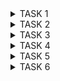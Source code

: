 <details>
  <summary>TASK 1</summary>
The First task was to install the necessary softwares like virtual box , Risc-v tool and run a C program that counts 1 to N 
insttaling virtual box
![image](https://github.com/sahana09012004/TASK-1-/assets/150324046/80faafdc-45e1-4534-816b-0f105889e7eb)
Installing Ubuntu
![image](https://github.com/sahana09012004/TASK-1-/assets/150324046/3ca8366d-6633-4fde-bb3a-f74f2781582f)
C Code and output 
![image](https://github.com/sahana09012004/TASK-1-/assets/150324046/a02725f3-4de9-489c-a951-284bc18fcffa)
![image](https://github.com/sahana09012004/TASK-1-/assets/150324046/aa608163-ab2f-4ab8-9500-af0936fc68b4)
</details>
<details>
  <summary>TASK 2</summary>
The provided C program is a simple implementation of an Automated  Vending Machine with change . The program offers the different juices and balance .

  ```
#include <stdio.h>

int main() {
  // Define drink prices (adjust as needed)
  float coke_price = 1.00;
  float juice_price = 1.50;

  // Variables for user input and calculations
  int choice, inserted_money = 0;
  float change;

  // Welcome message
  printf("Welcome to the Vending Machine!\n");

  while (1) {
    // Display menu
    printf("\nDrinks:\n");
    printf("1. Coke ($%.2f)\n", coke_price);
    printf("2. Juice ($%.2f)\n", juice_price);
    printf("3. Exit\n");
    printf("Enter your choice: ");
    scanf("%d", &choice);

    // Handle user selection
    switch (choice) {
      case 1:
      case 2:
        printf("You selected ");
        if (choice == 1) {
          printf("Coke ($%.2f).\n", coke_price);
        } else {
          printf("Juice ($%.2f).\n", juice_price);
        }

        // Loop for money insertion
        while (inserted_money < (choice == 1 ? coke_price : juice_price)) {
          printf("Insert money (minimum $%.2f): ", (choice == 1 ? coke_price : juice_price) - inserted_money);
          scanf("%d", &inserted_money);
        }

        // Calculate and display change
        change = inserted_money - (choice == 1 ? coke_price : juice_price);
        printf("Thank you! Please take your drink and your change ($%.2f).\n", change);
        inserted_money = 0; // Reset inserted money for next purchase
        break;
      case 3:
        printf("Thank you for using the Vending Machine!\n");
        return 0; // Exit loop
      default:
        printf("Invalid choice. Please try again.\n");
    }
  }

  return 0;
}
```
CODE BREAK DOWN 


Main function 
```
int main() {
  // Define drink prices (adjust as needed)
  float coke_price = 1.00;
  float juice_price = 1.50;

  // Variables for user input and calculations
  int choice, inserted_money = 0;
  float change;

  // Welcome message
  printf("Welcome to the Vending Machine!\n");
```
LOOP FUNCTION 
```
 while (inserted_money < (choice == 1 ? coke_price : juice_price)) {
          printf("Insert money (minimum $%.2f): ", (choice == 1 ? coke_price : juice_price) - inserted_money);
          scanf("%d", &inserted_money);
        }
```
        
        CODE IN LEAFPAD 
![c program in leafpad](https://github.com/sahana09012004/TASK-1-/assets/150324046/80828039-3426-4e9e-bd41-62d0f498ca2f)


![image](https://github.com/sahana09012004/TASK-1-/assets/150324046/9d589350-c651-4d7a-b5be-fef8af054cd2)

</details>
<details>
  <summary>TASK 3</summary>
Verification with Optimization Levels:

Verify the program's behavior with two different levels of optimization:

-O1: This optimization level enables basic optimizations that improve performance without significantly increasing compilation time.

-Ofast: This level enables aggressive optimizations, potentially breaking strict standards compliance for maximum performance.

SPIKE Simulation 
![image](https://github.com/sahana09012004/TASK-1-/assets/150324046/c91baf0b-1a80-46cc-9fe4-f248b2b0ea86)
![image](https://github.com/sahana09012004/TASK-1-/assets/150324046/b709256c-b0a8-49c6-b2ab-c373178fe03f)
![image](https://github.com/sahana09012004/TASK-1-/assets/150324046/e296e5a5-4830-4148-96e4-beab579d0cc5)


OUTPUT IN RISC-V
debug command riscv64-unknown-elf-objdump -d ticketterminal.o |less

![image](https://github.com/sahana09012004/TASK-1-/assets/150324046/bf1f5c46-44e0-44e5-a1d7-b9052d71cbee)
![image](https://github.com/sahana09012004/TASK-1-/assets/150324046/6f9d35cd-7d44-4283-a1d4-8f48d4efd2bc)
![image](https://github.com/sahana09012004/TASK-1-/assets/150324046/40a2c21e-e6fe-4d29-88e8-4ec0d1a69e46)


Hence the output in both spike and RISC-V is verfied.

</details>
<details>
  <summary>TASK 4</summary>
Identify various RISC-V instruction type (R, I, S, B, U, J) and exact 32-bit instruction code in the instruction type format for below RISC-V instructions.


INSTRUCTIONS:

```
ADD r1, r2, r3
     
     SUB r3, r1, r2
     AND r2, r1, r3
     OR r8, r2, r5
     XOR r8, r1, r4
     SLT r10, r2, r4
     ADDI r12, r3, 5
     SW r3, r1, 4
     SRL r16, r11, r2
     BNE r0, r1, 20
     BEQ r0, r0, 15
     LW r13, r11, 2
     SLL r15, r11, r2

```

Upload the 32-bit pattern on Github.

RISC-V is an open standard Instruction Set Architecture (ISA) that uses a modular design, allowing for a simple and scalable instruction set. Here are the main instruction types in RISC-V:

1. R-Type (Register Type)  *_Purpose_: Used for arithmetic and logical operations.
  Format_: 31   25 24  20 19  15 14  12 11   7 6   0.
             funct7 rs2 rs1 funct3 rd   opcode.
   
  opcode_: Operation code, specifies the operation to be performed.
  
  rs1, rs2_: Source registers.
  
  rd_: Destination register.
  funct3, funct7_: Function fields, provide more specificity for the operation.
  Efficiency_:*Uses only registers, which are faster to access compared to memory.
                *Allows for complex arithmetic and logical operations without memory access overhead.

              
  Flexibility_:*Supports a wide range of operations (e.g., addition, subtraction, bitwise operations).
                 *Function fields (funct3, funct7) allow for many operations to be encoded in a compact format.
   ADD r1, r2, r3:
    
   funct7 (7 bits)_: 0000000.
    
   rs2 (5 bits)_: 00011.
   
   rs1 (5 bits)_: 00010.
   
   funct3 (3 bits)_: 000.
   
   rd (5 bits)_: 00001.
   
   opcode (7 bits)_: 0110011.
   
   32 bit binary patterns_:
          
           
           0000000 00011 00010 000 00001 0110011.




   XOR r8, r1, r4:
    funct7 (7 bits)_: 0000000.

    
   rs2 (5 bits)_: 00100.

   
   rs1 (5 bits)_: 00001.

   
   funct3 (3 bits)_: 100.

   
   rd (5 bits)_: 01000.

   
   opcode (7 bits)_: 0110011.

   
   32-bit binary patterns_:

   
            0000000 00100 00001 100 01000 0110011.




2.I-Type (Immediate) Instructions:

In the RISC-V architecture, I-type instructions are mostly used for operations using instantaneous values, which are constants that are integrated into the instruction itself. These instructions can load data from memory, carry out arithmetic operations, and apply instantaneous values to different types of calculations. They play a crucial role in streamlining code that often has to employ constants, allowing for effective data manipulation without the need for extra load instructions.

I-type instructions improve efficiency and code density by eliminating the need for many instructions to complete a single job, therefore streamlining processes. Because load instructions enable data to be retrieved directly into registers from memory, they are also essential for efficient memory access. All things considered, I-Type instructions greatly increase the RISC-V instruction's adaptability and efficiency.

   Purpose_: Used for operations involving a constant (immediate) value and for load instructions.
   Format_: 31     20 19  15 14  12 11   7 6 0.
              immediate rs1 funct3 rd   opcode.
   opcode_: Operation code.
   
   rs1_: Source register.
   
   rd_: Destination register.
   
   funct3: Function field.
   
   immediate_: 12-bit immediate value.
   
   Efficiency_:*Combines a register and an immediate value, reducing the need for additional instructions to load constants.
                 *Immediate values are embedded within the instruction, allowing quick access and reducing memory usage.
                 
   Flexibility_:*Useful for arithmetic operations with constants and for load  instructions.
           *Supports operations like immediate addition, bit shifts, and load from memory.

  
  
  ADDI r12, r3, 5
    immediate (12 bits)_: 000000000101.

    
   rs1 (5 bits)_: 00011.

   
   funct3 (3 bits)_: 000.

   
   rd (5 bits)_: 01100.

   
   opcode (7 bits)_: 0010011.

   
   32-bit binary patterns_:

   
            000000000101 00011 000 01100 0010011.
  
  
  
  
  
3.S-Type (Store) Instructions:

S-type instructions are used for storing data from a register to memory. The immediate value is split between two fields for encoding purposes. S-Type instructions in RISC-V are primarily used for storing data from a register to memory. These instructions are essential for memory operations where data needs to be written to a specific memory address.

The S-Type instructions work by taking the contents of a source register and storing it at a memory address computed from a base register plus an immediate offset. This immediate offset allows for flexible addressing modes, enabling access to different memory locations relative to the base address.

The typical operations in this category include SW (Store Word), SH (Store Halfword), and SB (Store Byte), which store 32-bit, 16-bit, and 8-bit values, respectively. S-type instructions play a crucial role in efficient data handling and manipulation, ensuring that the CPU can interact with memory effectively for various computational tasks and real-world applications.


SW r3, r1, 4
  immediate (12 bits)_: 000000000100 (split as 7 and 5 bits).

  
  rs2 (5 bits)_: 00011.

  
  rs1 (5 bits)_: 00001.

  
  funct3 (3 bits)_: 010.

  
  opcode (7 bits)_: 0100011.

  
  32-bit binary patterns_:

  
           0000000 00011 00001 010 00010 0100011.
  
  
  
  
  
  
  32-bit binary patterns:

ADD  r1, r2, r3_: 00000000001100010000000010110011.

    SUB  r3, r1, r2_: 01000000001000001000000110110011.

  AND  r2, r1, r3_: 00000000001100001111000010010011.

   OR   r8, r2, r5_: 00000000010100010110000100010011.

   XOR  r8, r1, r4_: 00000000010000001100000100010011.

  SLT  r10, r2, r4_: 00000000010000010101000101010011.
  
  ADDI r12, r3, 5_: 00000000010100010000001100010011.
  
  SW   r3, r1, 4_: 00000000001100001010001000110011.
  
  SRL  r16, r11, r2_: 00000000001001011101000000110011.
  
  BNE  r0, r1, 20_: 00000000001000000000100101100011.
  
  BEQ  r0, r0, 15_: 00000000000000000000011111100011.
  
  LW   r13, r11, 2_: 00000000001001011010001100100011.
  
  SLL  r15, r11, r2_: 00000000001001011000001111010011.
  
These binary patterns represent the 32-bit encoded instructions for each of the specified RISC-V instructions.
</details>

<details>
  <summary>TASK 5</summary>
RISC-V Core Verilog netlist and Testbench for Functional simulation
I have developed a set of commands and achieved the desired output for my project. This was accomplished by referece above and the key sources, which provided valuable guidance and examples. These references were in understanding the required techniques and applying them effectively in my implementation.
In this task we will obtain the waveform for RISC-V using Verilog Code and Verilog Testbench

![image](https://github.com/sahana09012004/TASK-1-/assets/150324046/1fca4a0f-1840-412b-82dc-4e2690a33a1a)



OUTPUT 
1. ADD (r1,r2,r3)
   ![image](https://github.com/sahana09012004/TASK-1-/assets/150324046/e2128b27-0ba9-42b8-89ac-1436e4210d73)
2. SUB (r3,r1,r2)
![image](https://github.com/sahana09012004/TASK-1-/assets/150324046/011df5bf-8775-41b3-94cb-4368c363e460)
3.OR (r8,r2,r5)
![image](https://github.com/sahana09012004/TASK-1-/assets/150324046/74e7c14d-e34b-4687-a3b6-55e647bce44a)
4.XOR (r8,r1,r4)
![image](https://github.com/sahana09012004/TASK-1-/assets/150324046/7f93c126-7f67-40cd-8244-759709b464f4)
5.BEQ (r0,r0,15)
![image](https://github.com/sahana09012004/TASK-1-/assets/150324046/4c9ce01b-fe2e-4084-8611-0413d558e862)
6.SLL (r15,r11,r2)
![image](https://github.com/sahana09012004/TASK-1-/assets/150324046/748ad86f-08e2-4daa-82a6-b6ecd57178b3)
7.BNE (r0,r1,20)
![image](https://github.com/sahana09012004/TASK-1-/assets/150324046/19f53256-5bbf-49a3-8ddd-3b3aee0b415a)
8.GTKWAVE WINDOW
![image](https://github.com/sahana09012004/TASK-1-/assets/150324046/baf78d7f-735d-42e3-a38f-b9754e382ed8)

</details>
<details>
  <summary>TASK 6</summary>
Using the VSDsquadron mini board, the Vending Machine project simulates the operation of vending machines. LEDs are used to show the machine's various states and operations, and push buttons are used to input coins of various denominations into this system. The project manages the coin inputs and provides change in accordance by implementing a state machine in C, making it an interactive and educational project for learning embedded systems and state machine design.

<br><em>COMPONENTS FOR VENDING MACHINE </em>

1.VSDsquadron Mini Board

2.Buttons

3.LEDs

4.Breadboard

5.Connecting Wires

6.Coin dispenser module

Corresponding Pins 
VCC- 5V pin 
GND - GND pin 
LED-GPIO pins

PROGRAM 

```#include "stm32f10x.h" // Include the STM32F10x standard peripheral library      
#include <stdio.h>      
#include <stdbool.h>    

// Define states    
typedef enum {    
    S0,  // Initial state
    S5,  // State after 5 cents coin inserted    
    S10, // State after 10 cents coin inserted    
    S20, // State after 20 cents coin inserted    
    S50  // State after 50 cents coin inserted    
} State;    

// Function prototypes    
void vending_machine(State *state, int coin, bool *nw_pa, bool *ret5, bool *ret10, bool *ret20);    
void GPIO_Config(void);    
int read_coin(void);    
void update_outputs(bool nw_pa, bool ret5, bool ret10, bool ret20);    

// Function to handle state transitions and actions    
void vending_machine(State *state, int coin, bool *nw_pa, bool *ret5, bool *ret10, bool *ret20) {    
    *nw_pa = false;
    *ret5 = false;    
    *ret10 = false;    
    *ret20 = false;  

    switch (*state) {    
        case S0:    
            if (coin == 1) *state = S5;    
            else if (coin == 2) *state = S10;    
            else if (coin == 3) *state = S20;    
            else if (coin == 4) *state = S50;    
            break;
        case S5:    
            *nw_pa = true;    
            if (coin >= 2) *ret5 = true;    
            if (coin >= 3) *ret10 = true;    
            if (coin == 4) *ret20 = true;    
            break;    
        case S10:    
            *nw_pa = true;    
            if (coin >= 3) *ret10 = true;    
            if (coin == 4) *ret20 = true;    
            break;    
        case S20:    
            *nw_pa = true;    
            if (coin == 4) *ret20 = true;    
            break;    
        case S50:    
            *nw_pa = true;    
            break;    
        default:    
            *state = S0;    
            break;    
    }
}

// Configure GPIO pins for input (coin buttons) and output (indicators)
void GPIO_Config(void) {    
    GPIO_InitTypeDef GPIO_InitStructure;    

    // Enable clock for Port D    
    RCC_APB2PeriphClockCmd(RCC_APB2Periph_GPIOD, ENABLE);    

    // Configure GPIOs for input (coin buttons)    
    GPIO_InitStructure.GPIO_Pin = GPIO_Pin_3 | GPIO_Pin_4 | GPIO_Pin_5 | GPIO_Pin_6;    
    GPIO_InitStructure.GPIO_Mode = GPIO_Mode_IPU; // Input with pull-up    
    GPIO_Init(GPIOD, &GPIO_InitStructure);

    // Configure GPIOs for output (indicators)    
    GPIO_InitStructure.GPIO_Pin = GPIO_Pin_0 | GPIO_Pin_1 | GPIO_Pin_2;    
    GPIO_InitStructure.GPIO_Mode = GPIO_Mode_Out_PP; // Push-pull output    
    GPIO_InitStructure.GPIO_Speed = GPIO_Speed_50MHz;    
    GPIO_Init(GPIOD, &GPIO_InitStructure);    
}

// Read the coin inserted (1, 2, 3, or 4 for 5c, 10c, 20c, 50c)    
int read_coin(void) {    
    if (!GPIO_ReadInputDataBit(GPIOD, GPIO_Pin_3)) return 1;    
    if (!GPIO_ReadInputDataBit(GPIOD, GPIO_Pin_4)) return 2;    
    if (!GPIO_ReadInputDataBit(GPIOD, GPIO_Pin_5)) return 3;    
    if (!GPIO_ReadInputDataBit(GPIOD, GPIO_Pin_6)) return 4;    
    return 0;    
}    
    
// Update GPIO outputs based on vending machine state    
void update_outputs(bool nw_pa, bool ret5, bool ret10, bool ret20) {    
    if (nw_pa) {    
        GPIO_SetBits(GPIOD, GPIO_Pin_0); // Set NW_PA output pin    
    } else {    
        GPIO_ResetBits(GPIOD, GPIO_Pin_0); // Reset NW_PA output pin    
    }    

    if (ret5) {    
        GPIO_SetBits(GPIOD, GPIO_Pin_1); // Set RET_5 output pin    
    } else {    
        GPIO_ResetBits(GPIOD, GPIO_Pin_1); // Reset RET_5 output pin    
    }    

    if (ret10) {    
        GPIO_SetBits(GPIOD, GPIO_Pin_2); // Set RET_10 output pin    
    } else {    
        GPIO_ResetBits(GPIOD, GPIO_Pin_2); // Reset RET_10 output pin    
    }    
}    

int main(void) {    
    State state = S0;    
    bool nw_pa = false, ret5 = false, ret10 = false, ret20 = false;    
    int coin;    

    // Initialize GPIO and configure peripherals    
    GPIO_Config();    

    while (1) {    
        coin = read_coin();    

        if (coin != 0) {    
            vending_machine(&state, coin, &nw_pa, &ret5, &ret10, &ret20);    
            update_outputs(nw_pa, ret5, ret10, ret20);    
            
            // Delay to debounce and ensure stable button readings    
            for (int i = 0; i < 100000; ++i) {    
                __NOP();    
            }      
        }    
    }    
}
```  
</details>
